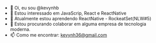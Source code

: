 - 👋 Oi, eu sou @kevynhb
- 👀 Estou interessado em JavaScrip, React e ReactNative
- 🌱 Atualmente estou aprendendo ReactNative - RockeatSet(NLW#5)
- 💞️ Estou procurando colaborar em alguma empresa de tecnologia moderna.
- 📫 Como me encontrar: kevynh36@gmail.com

<!---
kevynhb/kevynhb is a ✨ special ✨ repository because its `README.md` (this file) appears on your GitHub profile.
You can click the Preview link to take a look at your changes.
--->
